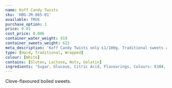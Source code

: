 ```yaml
---
name: Koff Candy Twists
sku: 'HBG-JR-065-01'
available: TRUE
purchase_option: 1
price: 0.01
cost_price: 0.006
container_water_weight: 919
container_sweets_weight: 622
meta_description: 'Koff Candy Twists only Ł1/100g. Traditional sweets and more at Humbugs Confectionery Store. Specialists in satisfying your sweet tooth!'
type: [Hard, Traditional, Wrapped]
colour: [White]
contains: [Gluten, Lactose, Nuts, Gelatin]
ingredients: 'Sugar, Glucose, Citric Acid, Flavourings, Colours: E104, E129'
---
```

Clove-flavoured boiled sweets.
